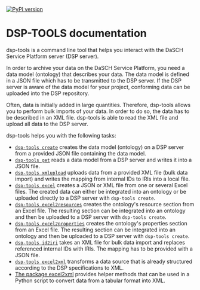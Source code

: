 [![PyPI version](https://badge.fury.io/py/dsp-tools.svg)](https://badge.fury.io/py/dsp-tools)

# DSP-TOOLS documentation

dsp-tools is a command line tool that helps you interact with the DaSCH Service Platform server (DSP server).

In order to archive your data on the DaSCH Service Platform, you need a data model (ontology) that describes your data.
The data model is defined in a JSON file which has to be transmitted to the DSP server. If the DSP server is aware of
the data model for your project, conforming data can be uploaded into the DSP repository.

Often, data is initially added in large quantities. Therefore, dsp-tools allows you to perform bulk imports of your
data. In order to do so, the data has to be described in an XML file. dsp-tools is able to read the XML file and upload
all data to the DSP server.

dsp-tools helps you with the following tasks:

- [`dsp-tools create`](./dsp-tools-usage.md#create-a-data-model-on-a-dsp-server) creates the data model (ontology) on a
  DSP server from a provided JSON file containing the data model.
- [`dsp-tools get`](./dsp-tools-usage.md#get-a-data-model-from-a-dsp-server) reads a data model from a DSP server and
  writes it into a JSON file.
- [`dsp-tools xmlupload`](./dsp-tools-usage.md#upload-data-to-a-dsp-server) uploads data from a provided XML file (bulk
  data import) and writes the mapping from internal IDs to IRIs into a local file.
- [`dsp-tools excel`](./dsp-tools-usage.md#create-a-json-list-file-from-one-or-several-excel-files)
  creates a JSON or XML file from one or several Excel files. The created data can either be integrated into an ontology
  or be uploaded directly to a DSP server with `dsp-tools create`.
- [`dsp-tools excel2resources`](./dsp-tools-usage.md#create-resources-from-an-excel-file)
  creates the ontology's resource section from an Excel file. The resulting section can be integrated into an ontology
  and then be uploaded to a DSP server with `dsp-tools create`.
- [`dsp-tools excel2properties`](./dsp-tools-usage.md#create-properties-from-an-excel-file)
  creates the ontology's properties section from an Excel file. The resulting section can be integrated into an ontology
  and then be uploaded to a DSP server with `dsp-tools create`.
- [`dsp-tools id2iri`](./dsp-tools-usage.md#replace-internal-ids-with-iris-in-xml-file)
  takes an XML file for bulk data import and replaces referenced internal IDs with IRIs. The mapping has to be provided
  with a JSON file.
- [`dsp-tools excel2xml`](./dsp-tools-usage.md#create-an-xml-file-from-excelcsv) transforms a data source that is 
  already structured according to the DSP specifications to XML.
- [The package excel2xml](./dsp-tools-usage.md#use-the-package-excel2xml-to-convert-a-data-source-to-xml) provides helper
  methods that can be used in a Python script to convert data from a tabular format into XML.

